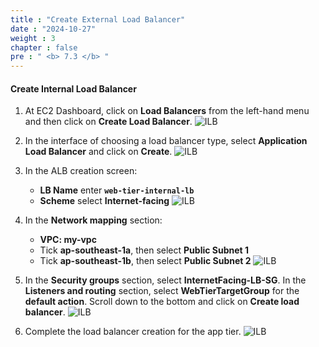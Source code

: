 ```yaml
---
title : "Create External Load Balancer"
date : "2024-10-27"
weight : 3
chapter : false
pre : " <b> 7.3 </b> "
---
```


#### Create Internal Load Balancer

1. At EC2 Dashboard, click on **Load Balancers** from the left-hand menu and then click on **Create Load Balancer**.
![ILB](/workshop01-AWS-FCJ-2025/images/5-3/01.png?width=50pc)

2. In the interface of choosing a load balancer type, select **Application Load Balancer** and click on **Create**.
![ILB](/workshop01-AWS-FCJ-2025/images/5-3/02.png?width=50pc)

3. In the ALB creation screen:
    - **LB Name** enter **`web-tier-internal-lb`**
    - **Scheme** select **Internet-facing**
![ILB](/workshop01-AWS-FCJ-2025/images/7-3/03.png?width=50pc)

4. In the **Network mapping** section:
    - **VPC: my-vpc**
    - Tick **ap-southeast-1a**, then select **Public Subnet 1**
    - Tick **ap-southeast-1b**, then select **Public Subnet 2**
![ILB](/workshop01-AWS-FCJ-2025/images/7-3/04.png?width=50pc)

5. In the **Security groups** section, select **InternetFacing-LB-SG**. In the **Listeners and routing** section, select **WebTierTargetGroup** for the **default action**. Scroll down to the bottom and click on **Create load balancer**.
![ILB](/workshop01-AWS-FCJ-2025/images/7-3/05.png?width=50pc)

6. Complete the load balancer creation for the app tier.
![ILB](/workshop01-AWS-FCJ-2025/images/7-3/06.png?width=50pc)

